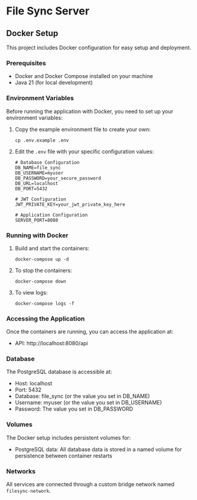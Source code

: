 # File Sync Server

## Docker Setup

This project includes Docker configuration for easy setup and deployment.

### Prerequisites

- Docker and Docker Compose installed on your machine
- Java 21 (for local development)

### Environment Variables

Before running the application with Docker, you need to set up your environment variables:

1. Copy the example environment file to create your own:
   ```
   cp .env.example .env
   ```

2. Edit the `.env` file with your specific configuration values:
   ```
   # Database Configuration
   DB_NAME=file_sync
   DB_USERNAME=myuser
   DB_PASSWORD=your_secure_password
   DB_URL=localhost
   DB_PORT=5432

   # JWT Configuration
   JWT_PRIVATE_KEY=your_jwt_private_key_here

   # Application Configuration
   SERVER_PORT=8080
   ```

### Running with Docker

1. Build and start the containers:
   ```
   docker-compose up -d
   ```

2. To stop the containers:
   ```
   docker-compose down
   ```

3. To view logs:
   ```
   docker-compose logs -f
   ```

### Accessing the Application

Once the containers are running, you can access the application at:
- API: http://localhost:8080/api

### Database

The PostgreSQL database is accessible at:
- Host: localhost
- Port: 5432
- Database: file_sync (or the value you set in DB_NAME)
- Username: myuser (or the value you set in DB_USERNAME)
- Password: The value you set in DB_PASSWORD

### Volumes

The Docker setup includes persistent volumes for:
- PostgreSQL data: All database data is stored in a named volume for persistence between container restarts

### Networks

All services are connected through a custom bridge network named `filesync-network`.